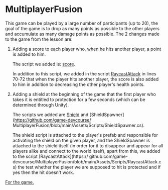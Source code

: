 # MultiplayerFusion
 
This game can be played by a large number of participants (up to 20), the goal of the game is to drop as many points as possible to the other players and accumulate as many damage points as possible.
The 2 changes made to the game from the lesson are:
1. Adding a score to each player who, when he hits another player, a point is added to him.
   
    The script we added is: [score](https://github.com/game-devcourse/MultiplayerFusion/blob/main/Assets/Scripts/Score.cs).
   
    In addition to this script, we added in the script [RaycastAttack](https://github.com/game-devcourse/MultiplayerFusion/blob/main/Assets/Scripts/RaycastAttack.cs) in lines 70-72 that when the player hits another player, the score is also added to him in addition to decreasing the other player's health points.

2. Adding a shield at the beginning of the game that the first player who takes it is entitled to protection for a few seconds (which can be determined through Unity).
   
    The scripts we added are [Shield](https://github.com/game-devcourse/MultiplayerFusion/blob/main/Assets/Scripts/Shield.cs) and [ShieldSpawner](https://github.com/game-devcourse/ MultiplayerFusion/blob/main/Assets/Scripts/ShieldSpawner.cs).
   
    The shield script is attached to the player's prefab and responsible for activating the shield on the given player, and the ShieldSpawner is attached to the shield itself (in order for it to disappear and appear for all players alike and connect to the world itself), apart from this, we added to the script [RaycastAttack](https:// github.com/game-devcourse/MultiplayerFusion/blob/main/Assets/Scripts/RaycastAttack.cs) the test whether the player we are supposed to hit is protected and if yes then the hit doesn't work.

[For the game.](https://edenxhadar.itch.io/multiplayer-game)
